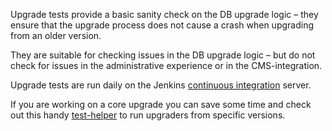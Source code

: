 Upgrade tests provide a basic sanity check on the DB upgrade logic – 
they ensure that the upgrade process does not cause a crash when upgrading 
from an older version. 

They are suitable for checking issues in the DB upgrade logic – 
but do not check for issues in the administrative experience or in the 
CMS-integration.

Upgrade tests are run daily on the Jenkins [continuous integration][ci] server.

If you are working on a core upgrade you can save some time and check out this
handy [test-helper] to run upgraders from specific versions.

[ci]: continuous-integration.md
[test-helper]: https://github.com/civicrm/civicrm-buildkit/blob/master/doc/daily-coding.md#upgrade-tests
